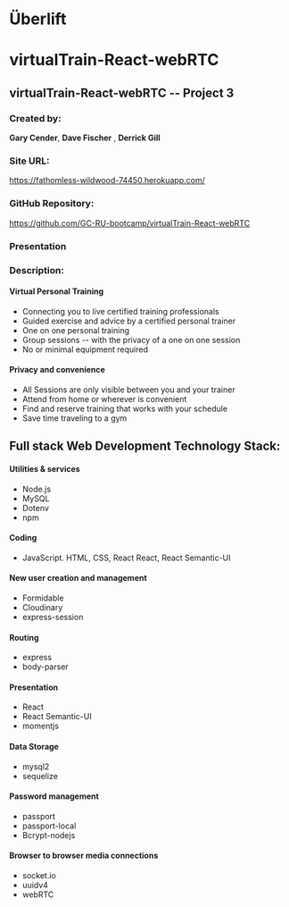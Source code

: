 # Überlift

# virtualTrain-React-webRTC
## virtualTrain-React-webRTC -- Project 3

### Created by:
__Gary Cender__, __Dave Fischer__ , __Derrick Gill__ 
###  Site URL: 
 https://fathomless-wildwood-74450.herokuapp.com/


### GitHub Repository: 
https://github.com/GC-RU-bootcamp/virtualTrain-React-webRTC
### Presentation


### Description:
#### Virtual Personal Training
* Connecting you to live certified training professionals
* Guided exercise and advice by a certified personal trainer
* One on one personal training
* Group sessions -- with the privacy of a one on one session
* No or minimal equipment required
#### Privacy and convenience
* All Sessions are only visible between you and your trainer
* Attend from home or wherever is convenient
* Find and reserve training that works with your schedule
* Save time traveling to a gym


## Full stack Web Development Technology Stack: 

#### Utilities & services
*   Node.js
*   MySQL   
*   Dotenv
*   npm 

#### Coding 
* JavaScript.  HTML, CSS, React React, React Semantic-UI 

#### New user creation and management 
*   Formidable
*   Cloudinary   
*   express-session
 
#### Routing
*   express
*   body-parser

#### Presentation
*   React
*   React Semantic-UI
*   momentjs

#### Data Storage
*   mysql2
*   sequelize

#### Password management
*    passport
*    passport-local
*    Bcrypt-nodejs

#### Browser to browser media connections
*    socket.io
*    uuidv4
*    webRTC

